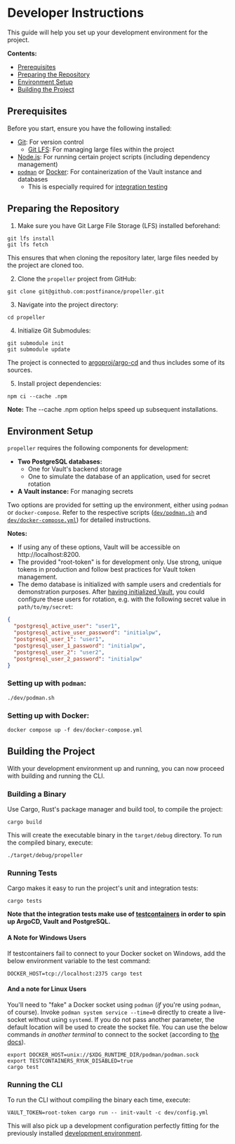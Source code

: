 # Developer Instructions

This guide will help you set up your development environment for the project.

**Contents:**

- [Prerequisites](#prerequisites)
- [Preparing the Repository](#preparing-the-repository)
- [Environment Setup](#environment-setup)
- [Building the Project](#building-the-project)

## Prerequisites

Before you start, ensure you have the following installed:

- [Git](https://git-scm.com/downloads): For version control
  - [Git LFS](https://git-lfs.com/): For managing large files within the project
- [Node.js](https://nodejs.org/en/download): For running certain project scripts (including dependency management)
- [`podman`](https://podman.io/docs/installation) or [Docker](https://www.docker.com/products/docker-desktop/): For containerization of the Vault instance and databases
  - This is especially required for [integration testing](#running-tests)

## Preparing the Repository

1. Make sure you have Git Large File Storage (LFS) installed beforehand:

```shell
git lfs install
git lfs fetch
```

This ensures that when cloning the repository later, large files needed by the project are cloned too.

2. Clone the `propeller` project from GitHub:

```shell
git clone git@github.com:postfinance/propeller.git
```

3. Navigate into the project directory:

```
cd propeller
```

4. Initialize Git Submodules:

```shell
git submodule init
git submodule update
```

The project is connected to [argoproj/argo-cd](https://github.com/argoproj/argo-cd) and thus includes some of its sources.

5. Install project dependencies:

```shell
npm ci --cache .npm
```

**Note:** The --cache .npm option helps speed up subsequent installations.

## Environment Setup

`propeller` requires the following components for development:

- **Two PostgreSQL databases:**
  - One for Vault's backend storage
  - One to simulate the database of an application, used for secret rotation
- **A Vault instance:** For managing secrets

Two options are provided for setting up the environment, either using `podman` or `docker-compose`.
Refer to the respective scripts ([`dev/podman.sh`](dev/podman.sh) and [`dev/docker-compose.yml`](dev/docker-compose.yml)) for detailed instructions.

**Notes:**

- If using any of these options, Vault will be accessible on http://localhost:8200.
- The provided "root-token" is for development only.
  Use strong, unique tokens in production and follow best practices for Vault token management.
- The demo database is initialized with sample users and credentials for demonstration purposes.
  After [having initialized Vault](#running-the-cli), you could configure these users for rotation, e.g. with the following secret value in `path/to/my/secret`:

```json
{
  "postgresql_active_user": "user1",
  "postgresql_active_user_password": "initialpw",
  "postgresql_user_1": "user1",
  "postgresql_user_1_password": "initialpw",
  "postgresql_user_2": "user2",
  "postgresql_user_2_password": "initialpw"
}
```

### Setting up with `podman`:

```shell
./dev/podman.sh
```

### Setting up with Docker:

```shell
docker compose up -f dev/docker-compose.yml
```

## Building the Project

With your development environment up and running, you can now proceed with building and running the CLI.

### Building a Binary

Use Cargo, Rust's package manager and build tool, to compile the project:

```shell
cargo build
```

This will create the executable binary in the `target/debug` directory.
To run the compiled binary, execute:

```shell
./target/debug/propeller
```

### Running Tests

Cargo makes it easy to run the project's unit and integration tests:

```shell
cargo tests
```

**Note that the integration tests make use of [testcontainers](https://testcontainers.com) in order to spin up ArgoCD, Vault and PostgreSQL.**

#### A Note for Windows Users

If testcontainers fail to connect to your Docker socket on Windows, add the below environment variable to the test command:

```shell
DOCKER_HOST=tcp://localhost:2375 cargo test
```

#### And a note for Linux Users

You'll need to "fake" a Docker socket using `podman` (_if_ you're using `podman`, of course).
Invoke `podman system service --time=0` directly to create a live-socket without using `systemd`.
If you do not pass another parameter, the default location will be used to create the socket file.
You can use the below commands _in another terminal_ to connect to the socket (according to [the docs](https://docs.podman.io/en/latest/markdown/podman-system-service.1.html#run-the-command-directly)).

```shell
export DOCKER_HOST=unix://$XDG_RUNTIME_DIR/podman/podman.sock
export TESTCONTAINERS_RYUK_DISABLED=true
cargo test
```

### Running the CLI

To run the CLI without compiling the binary each time, execute:

```shell
VAULT_TOKEN=root-token cargo run -- init-vault -c dev/config.yml
```

This will also pick up a development configuration perfectly fitting for the previously installed [development environment](#environment-setup).
